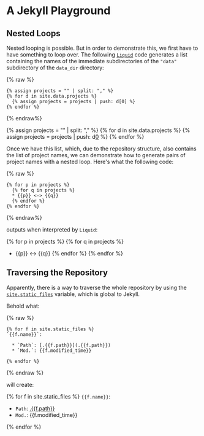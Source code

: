 ---
---

# A Jekyll Playground

## Nested Loops

Nested looping is possible. But in order to demonstrate this, we first
have to have something to loop over. The following [`Liquid`][0] code
generates a list containing the names of the immediate subdirectories of
the `"data"` subdirectory of the `data_dir` directory:

{% raw %}
```liquid
{% assign projects = "" | split: "," %}
{% for d in site.data.projects %}
  {% assign projects = projects | push: d[0] %}
{% endfor %}
```
{% endraw%}

{% assign projects = "" | split: "," %}
{% for d in site.data.projects %}
  {% assign projects = projects | push: d[0] %}
{% endfor %}

Once we have this list, which, due to the repository structure, also
contains the list of project names, we can demonstrate how to generate
pairs of project names with a nested loop. Here's what the following
code:

{% raw %}
```liquid
{% for p in projects %}
  {% for q in projects %}
  * {{p}} <-> {{q}}
  {% endfor %}
{% endfor %}
```
{% endraw%}

outputs when interpreted by `Liquid`:

{% for p in projects %}
  {% for q in projects %}
  * {{p}} <-> {{q}}
  {% endfor %}
{% endfor %}


## Traversing the Repository

Apparently, there is a way to traverse the whole repository by using the
[`site.static_files`][1] variable, which is global to Jekyll.

Behold what:

<script>
// https://dev-notes.eu/2015/11/js-variables-in-markdown-includes/

var filepaths = [

  {% for file in site.static_files %}
      '{{ file.path }}'{% unless forloop.last %},{% endunless %}
  {% endfor %}
];

console.log(filepaths);

</script>

{% raw %}
```liquid
{% for f in site.static_files %}
`{{f.name}}`:

  * `Path`: [.{{f.path}}](.{{f.path}})
  * `Mod.`: {{f.modified_time}}

{% endfor %}
```
{% endraw %}

will create:

{% for f in site.static_files %}
`{{f.name}}`:

  * `Path`: [.{{f.path}}](.{{f.path}})
  * `Mod.`: {{f.modified_time}}

{% endfor %}

[0]: https://shopify.github.io/liquid/
[1]: https://jekyllrb.com/docs/static-files/

<script>
// https://stackoverflow.com/questions/3038901/how-to-get-the-response-of-xmlhttprequest

var xhr = new XMLHttpRequest();
xhr.onreadystatechange = function() {
    if (xhr.readyState == XMLHttpRequest.DONE) {
        console.log(xhr.responseText);
    }
}
xhr.open('GET', 'data/oemof/1/scalars.csv', true);
xhr.send(null);

</script>
